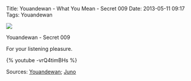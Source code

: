 Title: Youandewan - What You Mean - Secret 009
Date: 2013-05-11 09:17
Tags: Youandewan


![](/images/youandewanwhatyoumean009.jpg)

Youandewan - Secret 009
 
For your listening pleasure.
 
{% youtube -vrQ4timBHs %}
 
Sources: [Youandewan](https://soundcloud.com/youandewan/b2-what-you-mean-snip); [Juno](http://www.juno.co.uk/products/489321-01.htm)
